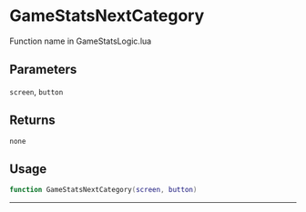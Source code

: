 # GameStatsNextCategory
Function name in GameStatsLogic.lua
## Parameters
`screen`, `button`
## Returns
`none`
## Usage
```lua
function GameStatsNextCategory(screen, button)
```
---
